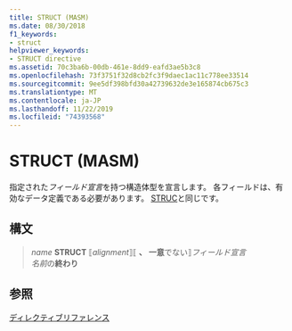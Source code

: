 ```yaml
---
title: STRUCT (MASM)
ms.date: 08/30/2018
f1_keywords:
- struct
helpviewer_keywords:
- STRUCT directive
ms.assetid: 70c3ba6b-00db-461e-8dd9-eafd3ae5b3c8
ms.openlocfilehash: 73f3751f32d8cb2fc3f9daec1ac11c778ee33514
ms.sourcegitcommit: 9ee5df398bfd30a42739632de3e165874cb675c3
ms.translationtype: MT
ms.contentlocale: ja-JP
ms.lasthandoff: 11/22/2019
ms.locfileid: "74393568"
---
```

# <a name="struct-masm"></a>STRUCT (MASM)

指定された*フィールド宣言*を持つ構造体型を宣言します。 各フィールドは、有効なデータ定義である必要があります。 [STRUC](../../assembler/masm/struc.md)と同じです。

## <a name="syntax"></a>構文

> *name* **STRUCT** ⟦*alignment*⟧⟦ __、__ **一意**でない⟧*フィールド宣言*\
> *名前*の**終わり**

## <a name="see-also"></a>参照

[ディレクティブリファレンス](../../assembler/masm/directives-reference.md)
